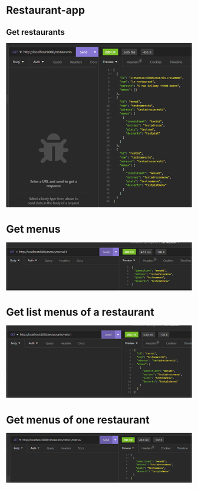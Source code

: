 # Restaurant-app
## Get restaurants
![1-restaurants.PNG](1-restaurants.PNG)
# Get menus
![2-getMenus.PNG](2-getMenus.PNG)
# Get list menus of a restaurant
![3-getlisteMenus.PNG](3-getlisteMenus.PNG)
# Get menus of one restaurant
![getMunusOfOneRestaurant.PNG](getMunusOfOneRestaurant.PNG)
